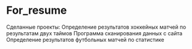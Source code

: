 # For_resume
Сделанные проекты:
Определение результатов хоккейных матчей по результатам двух таймов
Программа сканирования данных с сайта
Определение результатов футбольных матчей по статистике
